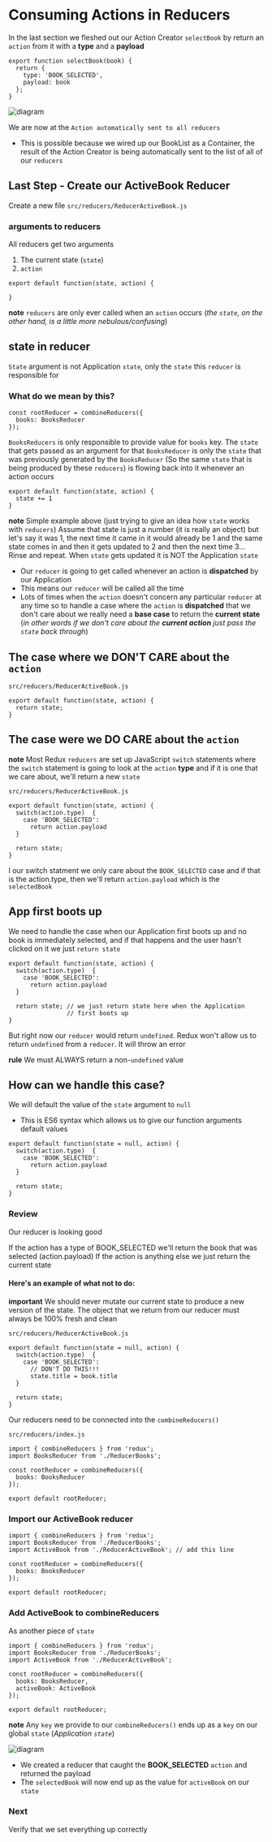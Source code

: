 # Consuming Actions in Reducers
In the last section we fleshed out our Action Creator `selectBook` by return an `action` from it with a **type** and a **payload**

```
export function selectBook(book) {
  return {
    type: 'BOOK_SELECTED',
    payload: book
  };
}
```

![diagram](https://i.imgur.com/X3pIsG2.png)

We are now at the `Action automatically sent to all reducers`

* This is possible because we wired up our BookList as a Container, the result of the Action Creator is being automatically sent to the list of all of our `reducers`

## Last Step - Create our ActiveBook Reducer
Create a new file `src/reducers/ReducerActiveBook.js`

### arguments to reducers
All reducers get two arguments

1. The current state (`state`)
2. `action`

```
export default function(state, action) {

}
```

**note** `reducers` are only ever called when an `action` occurs (_the `state`, on the other hand, is a little more nebulous/confusing_)

## state in reducer
`State` argument is not Application `state`, only the `state` this `reducer` is responsible for

### What do we mean by this?
```
const rootReducer = combineReducers({
  books: BooksReducer
});
```

`BooksReducers` is only responsible to provide value for `books` key. The `state` that gets passed as an argument for that `BooksReducer` is only the `state` that was previously generated by the `BooksReducer` (So the same `state` that is being produced by these `reducers`) is flowing back into it whenever an action occurs

```
export default function(state, action) {
  state += 1
}
```

**note** Simple example above (just trying to give an idea how `state` works with `reducers`) Assume that state is just a number (it is really an object) but let's say it was 1, the next time it came in it would already be 1 and the same state comes in and then it gets updated to 2 and then the next time 3... Rinse and repeat. When `state` gets updated it is NOT the Application `state`

* Our `reducer` is going to get called whenever an action is **dispatched** by our Application
* This means our `reducer` will be called all the time
* Lots of times when the `action` doesn't concern any particular `reducer` at any time so to handle a case where the `action` is **dispatched** that we don't care about we really need a **base case** to return the **current state** (_in other words if we don't care about the **current action** just pass the `state` back through_)

## The case where we DON'T CARE about the `action`
`src/reducers/ReducerActiveBook.js`

```
export default function(state, action) {
  return state;
}
```

## The case were we DO CARE about the `action`

**note** Most Redux `reducers` are set up JavaScript `switch` statements where the `switch` statement is going to look at the `action` **type** and if it is one that we care about, we'll return a new `state`

`src/reducers/ReducerActiveBook.js`

```
export default function(state, action) {
  switch(action.type)  {
    case 'BOOK_SELECTED':
      return action.payload
  }
  
  return state;
}
```

I our switch statment we only care about the `BOOK_SELECTED` case and if that is the action.type, then we'll return `action.payload` which is the `selectedBook`

## App first boots up
We need to handle the case when our Application first boots up and no book is immediately selected, and if that happens and the user hasn't clicked on it we just `return state`

```
export default function(state, action) {
  switch(action.type)  {
    case 'BOOK_SELECTED':
      return action.payload
  }
  
  return state; // we just return state here when the Application 
                // first boots up
}
```

But right now our `reducer` would return `undefined`. Redux won't allow us to return `undefined` from a `reducer`. It will throw an error

**rule** We must ALWAYS return a non-`undefined` value

## How can we handle this case?
We will default the value of the `state` argument to `null`

* This is ES6 syntax which allows us to give our function arguments default values

```
export default function(state = null, action) {
  switch(action.type)  {
    case 'BOOK_SELECTED':
      return action.payload
  }

  return state;
}
```

### Review
Our reducer is looking good

If the action has a type of BOOK_SELECTED we'll return the book that was selected (action.payload)
If the action is anything else we just return the current state

#### Here's an example of what not to do:

**important** We should never mutate our current state to produce a new version of the state. The object that we return from our reducer must always be 100% fresh and clean

`src/reducers/ReducerActiveBook.js`

```
export default function(state = null, action) {
  switch(action.type)  {
    case 'BOOK_SELECTED':
      // DON'T DO THIS!!!
      state.title = book.title
  }

  return state;
}
```

Our reducers need to be connected into the `combineReducers()`

`src/reducers/index.js`

```
import { combineReducers } from 'redux';
import BooksReducer from './ReducerBooks';

const rootReducer = combineReducers({
  books: BooksReducer
});

export default rootReducer;

```

### Import our ActiveBook reducer
```
import { combineReducers } from 'redux';
import BooksReducer from './ReducerBooks';
import ActiveBook from './ReducerActiveBook'; // add this line

const rootReducer = combineReducers({
  books: BooksReducer
});

export default rootReducer;
```

### Add ActiveBook to combineReducers
As another piece of `state`

```
import { combineReducers } from 'redux';
import BooksReducer from './ReducerBooks';
import ActiveBook from './ReducerActiveBook';

const rootReducer = combineReducers({
  books: BooksReducer,
  activeBook: ActiveBook
});

export default rootReducer;
```

**note** Any `key` we provide to our `combineReducers()` ends up as a `key` on our global `state` (_Application `state`_)

![diagram](https://i.imgur.com/e2MLn3g.png)

* We created a reducer that caught the **BOOK_SELECTED** `action` and returned the payload
* The `selectedBook` will now end up as the value for `activeBook` on our `state`

### Next
Verify that we set everything up correctly
